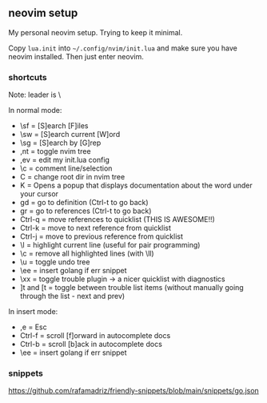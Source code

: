 ## neovim setup

My personal neovim setup. Trying to keep it minimal.

Copy `lua.init` into `~/.config/nvim/init.lua` and make sure you have neovim
installed. Then just enter neovim.

### shortcuts

Note: leader is \

In normal mode:

- \sf = [S]earch [F]iles
- \sw = [S]earch current [W]ord
- \sg = [S]earch by [G]rep
- ,nt = toggle nvim tree
- ,ev = edit my init.lua config
- \c  = comment line/selection
- C   = change root dir in nvim tree
- K   = Opens a popup that displays documentation about the word under your cursor
- gd  = go to definition (Ctrl-t to go back)
- gr  = go to references (Ctrl-t to go back)
- Ctrl-q = move references to quicklist (THIS IS AWESOME!!)
- Ctrl-k = move to next reference from quicklist
- Ctrl-j = move to previous reference from quicklist
- \l = highlight current line (useful for pair programming)
- \c = remove all highlighted lines (with \ll)
- \u  = toggle undo tree
- \ee = insert golang if err snippet
- \xx = toggle trouble plugin -> a nicer quicklist with diagnostics
- ]t and [t = toggle between trouble list items (without manually going through
  the list - next and prev)

In insert mode:

- ,e     = Esc
- Ctrl-f = scroll [f]orward in autocomplete docs
- Ctrl-b = scroll [b]ack in autocomplete docs
- \ee    = insert golang if err snippet

### snippets

https://github.com/rafamadriz/friendly-snippets/blob/main/snippets/go.json
